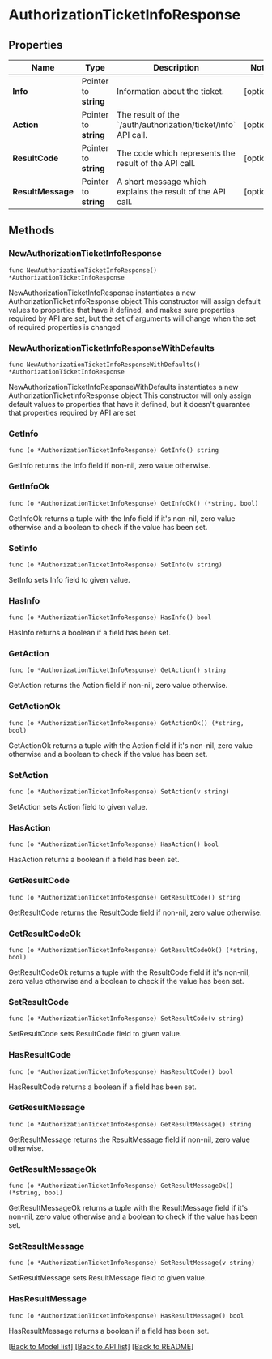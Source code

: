 # AuthorizationTicketInfoResponse

## Properties

Name | Type | Description | Notes
------------ | ------------- | ------------- | -------------
**Info** | Pointer to **string** | Information about the ticket. | [optional] 
**Action** | Pointer to **string** | The result of the &#x60;/auth/authorization/ticket/info&#x60; API call. | [optional] 
**ResultCode** | Pointer to **string** | The code which represents the result of the API call. | [optional] 
**ResultMessage** | Pointer to **string** | A short message which explains the result of the API call. | [optional] 

## Methods

### NewAuthorizationTicketInfoResponse

`func NewAuthorizationTicketInfoResponse() *AuthorizationTicketInfoResponse`

NewAuthorizationTicketInfoResponse instantiates a new AuthorizationTicketInfoResponse object
This constructor will assign default values to properties that have it defined,
and makes sure properties required by API are set, but the set of arguments
will change when the set of required properties is changed

### NewAuthorizationTicketInfoResponseWithDefaults

`func NewAuthorizationTicketInfoResponseWithDefaults() *AuthorizationTicketInfoResponse`

NewAuthorizationTicketInfoResponseWithDefaults instantiates a new AuthorizationTicketInfoResponse object
This constructor will only assign default values to properties that have it defined,
but it doesn't guarantee that properties required by API are set

### GetInfo

`func (o *AuthorizationTicketInfoResponse) GetInfo() string`

GetInfo returns the Info field if non-nil, zero value otherwise.

### GetInfoOk

`func (o *AuthorizationTicketInfoResponse) GetInfoOk() (*string, bool)`

GetInfoOk returns a tuple with the Info field if it's non-nil, zero value otherwise
and a boolean to check if the value has been set.

### SetInfo

`func (o *AuthorizationTicketInfoResponse) SetInfo(v string)`

SetInfo sets Info field to given value.

### HasInfo

`func (o *AuthorizationTicketInfoResponse) HasInfo() bool`

HasInfo returns a boolean if a field has been set.

### GetAction

`func (o *AuthorizationTicketInfoResponse) GetAction() string`

GetAction returns the Action field if non-nil, zero value otherwise.

### GetActionOk

`func (o *AuthorizationTicketInfoResponse) GetActionOk() (*string, bool)`

GetActionOk returns a tuple with the Action field if it's non-nil, zero value otherwise
and a boolean to check if the value has been set.

### SetAction

`func (o *AuthorizationTicketInfoResponse) SetAction(v string)`

SetAction sets Action field to given value.

### HasAction

`func (o *AuthorizationTicketInfoResponse) HasAction() bool`

HasAction returns a boolean if a field has been set.

### GetResultCode

`func (o *AuthorizationTicketInfoResponse) GetResultCode() string`

GetResultCode returns the ResultCode field if non-nil, zero value otherwise.

### GetResultCodeOk

`func (o *AuthorizationTicketInfoResponse) GetResultCodeOk() (*string, bool)`

GetResultCodeOk returns a tuple with the ResultCode field if it's non-nil, zero value otherwise
and a boolean to check if the value has been set.

### SetResultCode

`func (o *AuthorizationTicketInfoResponse) SetResultCode(v string)`

SetResultCode sets ResultCode field to given value.

### HasResultCode

`func (o *AuthorizationTicketInfoResponse) HasResultCode() bool`

HasResultCode returns a boolean if a field has been set.

### GetResultMessage

`func (o *AuthorizationTicketInfoResponse) GetResultMessage() string`

GetResultMessage returns the ResultMessage field if non-nil, zero value otherwise.

### GetResultMessageOk

`func (o *AuthorizationTicketInfoResponse) GetResultMessageOk() (*string, bool)`

GetResultMessageOk returns a tuple with the ResultMessage field if it's non-nil, zero value otherwise
and a boolean to check if the value has been set.

### SetResultMessage

`func (o *AuthorizationTicketInfoResponse) SetResultMessage(v string)`

SetResultMessage sets ResultMessage field to given value.

### HasResultMessage

`func (o *AuthorizationTicketInfoResponse) HasResultMessage() bool`

HasResultMessage returns a boolean if a field has been set.


[[Back to Model list]](../README.md#documentation-for-models) [[Back to API list]](../README.md#documentation-for-api-endpoints) [[Back to README]](../README.md)


